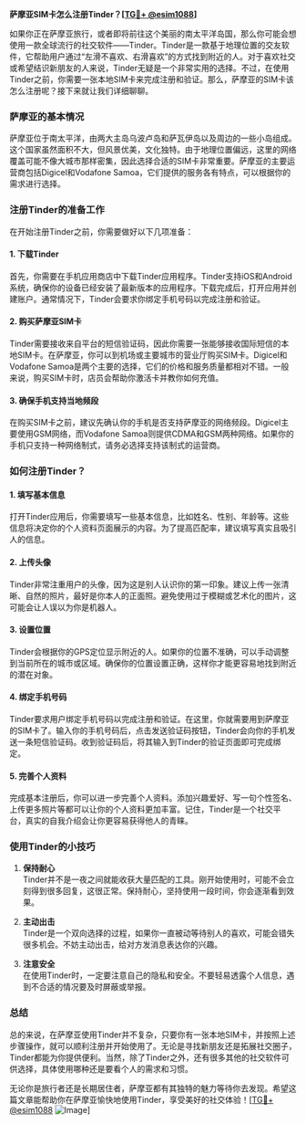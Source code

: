 **萨摩亚SIM卡怎么注册Tinder？[[TG💪+ @esim1088](https://t.me/s/esim1088)]**

如果你正在萨摩亚旅行，或者即将前往这个美丽的南太平洋岛国，那么你可能会想使用一款全球流行的社交软件——Tinder。Tinder是一款基于地理位置的交友软件，它帮助用户通过“左滑不喜欢、右滑喜欢”的方式找到附近的人。对于喜欢社交或希望结识新朋友的人来说，Tinder无疑是一个非常实用的选择。不过，在使用Tinder之前，你需要一张本地SIM卡来完成注册和验证。那么，萨摩亚的SIM卡该怎么注册呢？接下来就让我们详细聊聊。

### 萨摩亚的基本情况

萨摩亚位于南太平洋，由两大主岛乌波卢岛和萨瓦伊岛以及周边的一些小岛组成。这个国家虽然面积不大，但风景优美，文化独特。由于地理位置偏远，这里的网络覆盖可能不像大城市那样密集，因此选择合适的SIM卡非常重要。萨摩亚的主要运营商包括Digicel和Vodafone Samoa，它们提供的服务各有特点，可以根据你的需求进行选择。

### 注册Tinder的准备工作

在开始注册Tinder之前，你需要做好以下几项准备：

#### 1. **下载Tinder**
首先，你需要在手机应用商店中下载Tinder应用程序。Tinder支持iOS和Android系统，确保你的设备已经安装了最新版本的应用程序。下载完成后，打开应用并创建账户。通常情况下，Tinder会要求你绑定手机号码以完成注册和验证。

#### 2. **购买萨摩亚SIM卡**
Tinder需要接收来自平台的短信验证码，因此你需要一张能够接收国际短信的本地SIM卡。在萨摩亚，你可以到机场或主要城市的营业厅购买SIM卡。Digicel和Vodafone Samoa是两个主要的选择，它们的价格和服务质量都相对不错。一般来说，购买SIM卡时，店员会帮助你激活卡并教你如何充值。

#### 3. **确保手机支持当地频段**
在购买SIM卡之前，建议先确认你的手机是否支持萨摩亚的网络频段。Digicel主要使用GSM网络，而Vodafone Samoa则提供CDMA和GSM两种网络。如果你的手机只支持一种网络制式，请务必选择支持该制式的运营商。

### 如何注册Tinder？

#### 1. **填写基本信息**
打开Tinder应用后，你需要填写一些基本信息，比如姓名、性别、年龄等。这些信息将决定你的个人资料页面展示的内容。为了提高匹配率，建议填写真实且吸引人的信息。

#### 2. **上传头像**
Tinder非常注重用户的头像，因为这是别人认识你的第一印象。建议上传一张清晰、自然的照片，最好是你本人的正面照。避免使用过于模糊或艺术化的图片，这可能会让人误以为你是机器人。

#### 3. **设置位置**
Tinder会根据你的GPS定位显示附近的人。如果你的位置不准确，可以手动调整到当前所在的城市或区域。确保你的位置设置正确，这样你才能更容易地找到附近的潜在对象。

#### 4. **绑定手机号码**
Tinder要求用户绑定手机号码以完成注册和验证。在这里，你就需要用到萨摩亚的SIM卡了。输入你的手机号码后，点击发送验证码按钮，Tinder会向你的手机发送一条短信验证码。收到验证码后，将其输入到Tinder的验证页面即可完成绑定。

#### 5. **完善个人资料**
完成基本注册后，你可以进一步完善个人资料。添加兴趣爱好、写一句个性签名、上传更多照片等都可以让你的个人资料更加丰富。记住，Tinder是一个社交平台，真实的自我介绍会让你更容易获得他人的青睐。

### 使用Tinder的小技巧

1. **保持耐心**  
   Tinder并不是一夜之间就能收获大量匹配的工具。刚开始使用时，可能不会立刻得到很多回复，这很正常。保持耐心，坚持使用一段时间，你会逐渐看到效果。

2. **主动出击**  
   Tinder是一个双向选择的过程，如果你一直被动等待别人的喜欢，可能会错失很多机会。不妨主动出击，给对方发消息表达你的兴趣。

3. **注意安全**  
   在使用Tinder时，一定要注意自己的隐私和安全。不要轻易透露个人信息，遇到不合适的情况要及时屏蔽或举报。

### 总结

总的来说，在萨摩亚使用Tinder并不复杂，只要你有一张本地SIM卡，并按照上述步骤操作，就可以顺利注册并开始使用了。无论是寻找新朋友还是拓展社交圈子，Tinder都能为你提供便利。当然，除了Tinder之外，还有很多其他的社交软件可供选择，具体使用哪种还是要看个人的需求和习惯。

无论你是旅行者还是长期居住者，萨摩亚都有其独特的魅力等待你去发现。希望这篇文章能帮助你在萨摩亚愉快地使用Tinder，享受美好的社交体验！[[TG💪+ @esim1088](https://t.me/s/esim1088) ![Image](https://i.postimg.cc/4NQfJmqS/Snipaste-2025-05-13-00-14-12.png)]